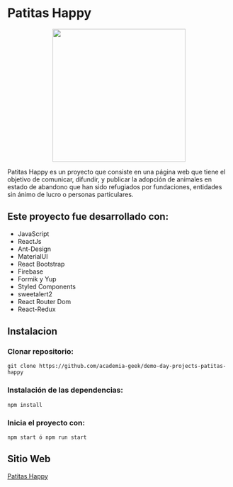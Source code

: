 # Patitas Happy

<p align="center">
<img align="center" width="300px" src="https://user-images.githubusercontent.com/62678385/178384378-8407e7f5-5e7d-47e0-962a-fd81fc8b09f0.png">
</p>

Patitas Happy es un proyecto que consiste en una página web que tiene el objetivo de comunicar, difundir, y publicar la adopción de animales en estado de abandono que han sido refugiados por fundaciones, entidades sin ánimo de lucro o personas particulares.


## Este proyecto fue desarrollado con:
* JavaScript 
* ReactJs  
* Ant-Design
* MaterialUI
* React Bootstrap 
* Firebase 
* Formik y Yup 
* Styled Components
* sweetalert2
* React Router Dom
* React-Redux



## Instalacion

### Clonar repositorio:

`git clone https://github.com/academia-geek/demo-day-projects-patitas-happy`

### Instalación de las dependencias:

`npm install`

### Inicia el proyecto con:
`npm start ó npm run start`

## Sitio Web
[Patitas Happy](https://patitas-happy.vercel.app/)
